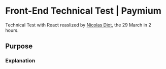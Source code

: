 # Front-End Technical Test | Paymium
Technical Test with React reaslized by [Nicolas Diot](https://nicolasdiot.com/), the 29 March in 2 hours.

## Purpose

### Explanation

